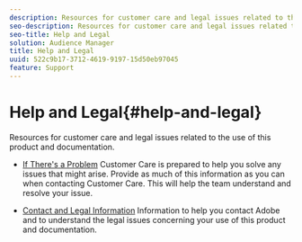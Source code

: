 ```yaml
---
description: Resources for customer care and legal issues related to the use of this product and documentation.
seo-description: Resources for customer care and legal issues related to the use of this product and documentation.
seo-title: Help and Legal
solution: Audience Manager
title: Help and Legal
uuid: 522c9b17-3712-4619-9197-15d50eb97045
feature: Support
---
```


# Help and Legal{#help-and-legal}

Resources for customer care and legal issues related to the use of this product and documentation.

* [If There's a Problem](/help/using/help-legal/help-problem.md)
Customer Care is prepared to help you solve any issues that might arise. Provide as much of this information as you can when contacting Customer Care. This will help the team understand and resolve your issue.


* [Contact and Legal Information](/help/using/help-legal/help-legal-contact.md)
Information to help you contact Adobe and to understand the legal issues concerning your use of this product and documentation.

